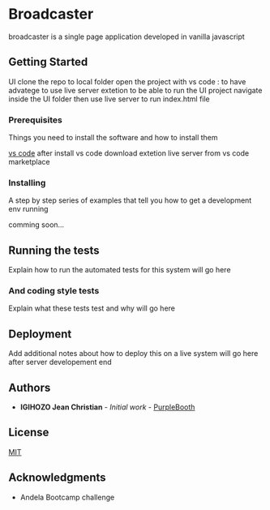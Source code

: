 # Broadcaster

broadcaster is a single page application developed in vanilla javascript

## Getting Started

UI
clone the repo to local folder
open the project with vs code : to have advatege to use live server extetion to be able to run the UI project
navigate inside the UI folder then use live server to run index.html file

### Prerequisites

Things you need to install the software and how to install them

[vs code](https://code.visualstudio.com/download)
after install vs code download extetion live server from vs code marketplace

### Installing

A step by step series of examples that tell you how to get a development env running

comming soon...

## Running the tests

Explain how to run the automated tests for this system will go here

### And coding style tests

Explain what these tests test and why will go here

## Deployment

Add additional notes about how to deploy this on a live system will go here after server developement end

## Authors

* **IGIHOZO Jean Christian** - *Initial work* - [PurpleBooth](https://github.com/YankyJayChris)

## License
[MIT](https://choosealicense.com/licenses/mit/)

## Acknowledgments

* Andela Bootcamp challenge